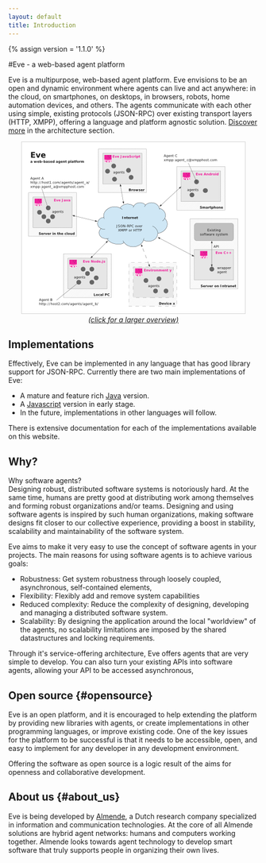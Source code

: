 ```yaml
---
layout: default
title: Introduction
---
```


{% assign version = '1.1.0' %}

#Eve - a web-based agent platform

<!--
<div style="float: right; margin-left: 20px; border: 1px solid lightgray;">
    <a href="/eve/img/eve_overview.png" style="width:450px; height: 345px;" target="_blank">
        <img src="/eve/img/eve_overview_small.png" alt="schematic overview" title="Click for a larger view">
    </a>
</div>
-->

Eve is a multipurpose, web-based agent platform.
Eve envisions to be an open and dynamic environment where agents can live and
act anywhere: in the cloud, on smartphones, on desktops, in browsers, robots,
home automation devices, and others. The agents communicate with each other using simple, existing protocols
(JSON-RPC) over existing transport layers (HTTP, XMPP), offering a language and platform agnostic solution.
[Discover more](concepts/introduction.html) in the architecture section.

<div style="text-align: center;">
    <a href="img/eve_overview.png" target="_blank">
        <img src="img/eve_overview_small.png" alt="schematic overview" title="Click for a larger view"
            style="border: 1px solid lightgray;">
        <br>
        <i>(click for a larger overview)</i>
    </a>

</div>

## Implementations

Effectively, Eve can be implemented in any language that has good library support for JSON-RPC.
Currently there are two main implementations of Eve:

- A mature and feature rich [Java](implementations/java/introduction.html) version.
- A [Javascript](implementations/javascript/introduction.html) version in early stage.
- In the future, implementations in other languages will follow.

There is extensive documentation for each of the implementations available on this website.


<!-- TODO: cleanup
## Download

The easiest way to get Eve for Java is through Maven:

<div class="code"><pre><span class="nt">&lt;dependency&gt;</span>
    <span class="nt">&lt;groupId&gt;</span>com.almende.eve<span class="nt">&lt;/groupId&gt;</span>
    <span class="nt">&lt;artifactId&gt;</span>eve-core<span class="nt">&lt;/artifactId&gt;</span>
    <span class="nt">&lt;version&gt;</span>{{version}}<span class="nt">&lt;/version&gt;</span>
<span class="nt">&lt;/dependency&gt;</span>
</pre></div>

Eve is entirely open-source (Apache License, version 2.0) so you can also [fork](https://github.com/almende/eve) the project on github.
Full information on Java downloads can be found on the [Java downloads](java_downloads.html) section.
-->

## Why?
<div class="highlight">
<span>Why software agents?</span><br>
Designing robust, distributed software systems is notoriously hard. At the same time, humans are pretty good at distributing work among themselves and forming robust organizations and/or teams. Designing and using software agents is inspired by such human organizations, making software designs fit closer to our collective experience, providing a boost in stability, scalability and maintainability of the software system.
</div>

Eve aims to make it very easy to use the concept of software agents in your projects. The main reasons for using software agents is to achieve various goals:

- Robustness: Get system robustness through loosely coupled, asynchronous, self-contained elements, 
- Flexibility: Flexibly add and remove system capabilities
- Reduced complexity: Reduce the complexity of designing, developing and managing a distributed software system.
- Scalability: By designing the application around the local "worldview" of the agents, no scalability limitations are imposed by the shared datastructures and locking requirements.

Through it's service-offering architecture, Eve offers agents that are very simple to develop. You can also turn your existing APIs into software agents, allowing your API to be accessed asynchronous, 


## Open source {#opensource}

Eve is an open platform, and it is encouraged to help extending the
platform by providing new libraries with agents, or create implementations in
other programming languages, or improve existing code.
One of the key issues for the platform to be successful is that it needs to be
accessible, open, and easy to implement for any developer in any development
environment.

Offering the software as open source is a logic result of the aims for
openness and collaborative development.


## About us {#about_us}

Eve is being developed by [Almende](http://www.almende.com),
a Dutch research company specialized in information and communication technologies.
At the core of all Almende solutions are hybrid agent networks: humans and computers working together.
Almende looks towards agent technology to develop smart software that truly supports people in organizing their own lives.




